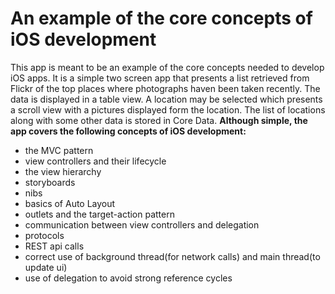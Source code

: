 # An example of the core concepts of iOS development

This app is meant to be an example of the core concepts needed to develop iOS apps. It is a simple two screen app that presents a list retrieved from Flickr of the top places where photographs haven been taken recently.  The data is displayed in a table view.  A location may be selected which presents a scroll view with a pictures displayed form the location.  The list of locations along with some other data is stored in Core Data.
**Although simple, the app covers the following concepts of iOS development:**

* the MVC pattern
* view controllers and their lifecycle
* the view hierarchy
* storyboards
* nibs
* basics of Auto Layout
* outlets and the target-action pattern
* communication between view controllers and delegation
* protocols
* REST api calls
* correct use of background thread(for network calls) and main thread(to update ui)
* use of delegation to avoid strong reference cycles
